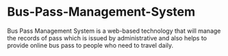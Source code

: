 # Bus-Pass-Management-System
Bus Pass Management System is a web-based technology that will manage the records of pass which is issued by administrative and also helps to  provide online bus pass to people who need to travel daily.
